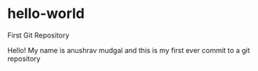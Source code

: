 # hello-world
First Git Repository

Hello! My name is anushrav mudgal and this is my first ever commit to a git repository
